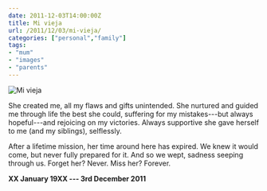 ```yaml
---
date: 2011-12-03T14:00:00Z
title: Mi vieja
url: /2011/12/03/mi-vieja/
categories: ["personal","family"]
tags:
- "mum"
- "images"
- "parents"
---
```

![Mi vieja](/resources/2011-12-03-mi-vieja.jpg#full "Mi vieja")

She created me, all my flaws and gifts unintended. She nurtured and guided me through life the best she could, suffering for my mistakes---but always hopeful---and rejoicing on my victories. Always supportive she gave herself to me (and my siblings), selflessly.

After a lifetime mission, her time around here has expired. We knew it would come, but never fully prepared for it. And so we wept, sadness seeping through us. Forget her? Never. Miss her? Forever.

**XX January 19XX --- 3rd December 2011**
